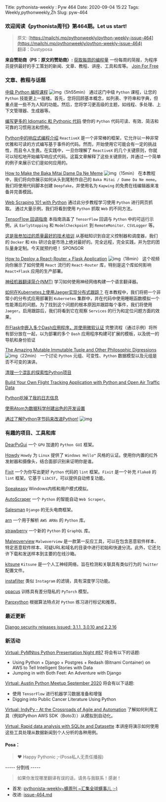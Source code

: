 Title: pythonista-weekly : Pyw 464
Date: 2020-09-04 15:22
Tags: Weekly,pythonweekly,Zh 
Slug: pyw-464

### 欢迎阅读《pythonista周刊》第464期。Let us start!


>原文: [https://mailchi.mp/pythonweekly/python-weekly-issue-464](https://mailchi.mp/pythonweekly/python-weekly-issue-464)  
>翻译：Dustyposa

**来自赞助商（PS：原文的赞助商）:**
[获取每周的编程量](https://www.programmerweekly.com/?utm_source=pwad&utm_medium=newsletter)
一份每周的简报，为程序员提供最好的手工策划的新闻、文章、教程、讲座、工具和库等。 [Join For Free](https://www.programmerweekly.com/?utm_source=pwad&utm_medium=newsletter)



### 文章、教程与话题

[中级 Python 编程课程](https://www.youtube.com/watch?v=HGOBQPFzWKo) ![img](https://mcusercontent.com/e2e180baf855ac797ef407fc7/images/af76283a-6e65-436c-967a-900427cf6399.png)（5h55min）
通过这门中级 `Python` 课程，让您的 `Python` 技能更上一层楼。首先，您将回顾基本概念，如列表、字符串和字典，但重点是一些不为人知的功能。然后，您将学习更高级的主题，如线程、多处理、上下文管理器、生成器等。

[编写更多的 Idiomatic 和 Pythonic 代码](https://t.co/Fdz1srFz07)
使你的 `Python` 代码可读、有效、简洁和可靠的习惯用法和惯例。

[Python中的响应式编程介绍](https://blog.oakbits.com/introduction-to-rxpy.html)
`ReactiveX` 是一个非常棒的框架，它允许以一种非常优雅和可读的方式编写基于事件的代码。然而，开始使用它可能会有一定的挑战性，而且令人生畏。在实践中，一旦你理解了 `ReactiveX` 的几个关键原则，你就可以轻松地开始编写响应式代码。这篇文章解释了这些关键原则，并通过一个简单的例子来展示它们是如何应用的。

[How to Make the Baka Mitai Dame Da Ne Meme](https://www.youtube.com/watch?v=_laN9jJO63Q) ![img](https://mcusercontent.com/e2e180baf855ac797ef407fc7/images/af76283a-6e65-436c-967a-900427cf6399.png)（15min）
在本教程中，我们将向你展示如何从头到尾制作自己的 `Baka Mitai / Dame Da Ne meme`。 我们将使用代码脚本创建 `Deepfake`，并使用名为 `Kapwing` 的免费在线编辑器来准备并完善模因。

[Web Scraping 101 with Python](https://www.scrapingbee.com/blog/web-scraping-101-with-python/)
通过此分步教程学习使用 `Python` 进行网页抓取。 通过大量示例，我们将看到使用 `Python` 抓取 `Web` 的不同方法。

[TensorFlow 回调指南](https://blog.paperspace.com/tensorflow-callbacks/)
本指南涵盖了 `TensorFlow` 回调与 `Python` 中的可运行示例，从 `EarlyStopping` 和 `ModelCheckpoint` 到 `RemoteMonitor、CSVLogger` 等。

[这是我参加过的质量最好的技术培训](https://superorbit.al/workshops)
从基础知识到自定义控制器和调度器，我们的 `Docker` 和 `K8s` 研讨会是市场上绝对最好的。完全远程，完全实践，并为您的团队量身定制。今天就预约吧！ SPONSOR

[How to Deploy a React-Router + Flask Application](https://www.youtube.com/watch?v=-tBdmfov0hM) ![img](https://mcusercontent.com/e2e180baf855ac797ef407fc7/images/af76283a-6e65-436c-967a-900427cf6399.png)（18min）
这个视频向你展示了如何使用 `React` 流行的 `React-Router` 库，特别是这个库如何影响 `React+Flask` 应用的生产部署。

[神经机器翻译简介(NMT)](https://t.co/uhETMHbNH8)
学习如何使用神经网络构建一个语言翻译器。

[如何在Kubernetes上使用Jaeger实现分布式跟踪？](https://www.digitalocean.com/community/tutorials/how-to-implement-distributed-tracing-with-jaeger-on-kubernetes)
在本教程中，我们将把一个非常小的分布式应用部署到 `Kubernetes` 集群中，并在代码中使用睡眠函数模拟一个性能滞后的问题。为了找到这个问题的根本原因并跟踪每个事件，我们将使用 `Jaeger`。启用跟踪后，我们将看到它在观察 `Services` 的行为和定位问题方面的效果。

[在Flask中嵌入多个Dash应用程序，并使用微软认证](https://t.co/9df6PyYSiZ)
完整流程（通过示例）将所有部分放在一起，以为部署的多个 `Dash` 应用程序构建可扩展的模板，以及统一的导航和身份验证

[The Amazing Mutable Immutable Tuple and Other Philosophic Digressions](https://www.youtube.com/watch?v=EVBq1boGP6s) ![img](https://mcusercontent.com/e2e180baf855ac797ef407fc7/images/af76283a-6e65-436c-967a-900427cf6399.png)（22min）
一个讨论 `Python` 元组、可变性、`Python` 数据模型以及元组是否不可变的演讲。

[清理一个混乱的探索性Python项目](https://ehmatthes.com/blog/messy_python_project/)

[Build Your Own Flight Tracking Application with Python and Open Air Traffic Data](https://www.geodose.com/2020/08/create-flight-tracking-apps-using-python-open-data.html)

[Python吃掉了我的日志信息](https://prgmr.com/blog/2020/08/29/python-ate-my-log-message.html)

[使用Atom为数据科学创建出色的开发设置](https://mlwhiz.com/blog/2020/09/02/atom_for_data_science/)

[通过了解Python字节码来改进Python!](https://www.youtube.com/watch?v=HY7cMB0Rx8w) ![img](https://mcusercontent.com/e2e180baf855ac797ef407fc7/images/af76283a-6e65-436c-967a-900427cf6399.png)



### 有趣的项目、工具和库


[DearPyGui](https://github.com/hoffstadt/DearPyGui)
一个 `GPU` 加速的 `Python GUI` 框架。

[Howdy](https://github.com/boltgolt/howdy) 
`Howdy` 为 `Linux` 提供了 `Windows Hello™` 风格的认证。使用你内置的红外发射器和摄像头，结合面部识别来证明你是谁。 

[Fixit](https://github.com/Instagram/Fixit) 
一个为你写出更好 `Python` 代码的 `lint` 框架。`Fixit` 是一个补充 `Flake8` 的 `lint` 框架。它基于 `LibCST`，可以提供自动修复功能。

[Speakeasy](https://github.com/fireeye/speakeasy)
Windows内核和用户模式模拟。

[AutoScraper](https://github.com/alirezamika/autoscraper)
一个 `Python` 的智能自动 `Web Scraper`。

[Salesman](https://github.com/dinoperovic/django-salesman) 
`Django` 的无头电商框架。
 
[arn](https://github.com/instacart/arn)
一个用于解析 `AWS ARNs` 的 `Python` 库。

[strawberry](https://github.com/strawberry-graphql/strawberry)
一个新的 `Python` 的 `GraphQL` 库。

[Malwoverview](https://github.com/alexandreborges/malwoverview) 
`Malwoverview` 是一款第一反应工具，可以在包含恶意软件样本、特定恶意软件样本、可疑URL和域名的目录中进行初始和快速分流。此外，它还允许下载和发送样本到主要的在线沙箱。

[kitsune](https://github.com/evilsocket/kitsune)
`Kitsune` 是一个人工神经网络，旨在检测和关联具有类似行为的 `Twitter` 配置文件。

[instafilter](https://github.com/thoppe/instafilter)
类似 `Instagram` 的滤镜，具有深度学习功能。

[opacus](https://github.com/pytorch/opacus)
训练具有差分隐私的 `PyTorch` 模型。

[Paroxython](https://github.com/laowantong/paroxython) 
根据算法特点对 `Python` 练习进行标记和推荐。

### 最近更新

[Django security releases issued: 3.1.1, 3.0.10 and 2.2.16](https://www.djangoproject.com/weblog/2020/sep/01/security-releases/)



### 新活动

[Virtual: PyMNtos Python Presentation Night #87](https://www.meetup.com/PyMNtos-Twin-Cities-Python-User-Group/events/272806016/)
将会有以下的话题:

- Using Python + Django + Postgres + Redash (Bitnami Container) on AWS to Tell Intelligent Stories with Data
- Jumping in with Both Feet: An Adventure with Django 


[Virtual: Austin Python Meetup September 2020](https://www.meetup.com/austinpython/events/lgrbmqybcmbmb/)
将会有以下话题:

- 使用 `TensorFlow` 进行机器学习数据准备和增强
- Digging into Public Cancer Literature Using Python


[Virtual: IndyPy - At the Crossroads of Agile and Automation](https://www.meetup.com/indypy/events/fqkbwrybcmblb/)
了解如何利用工具（例如Python AWS SDK（Boto3））从模拟到自动化。

[Virtual: Rapid data analysis with SQLite and Datasette](https://www.meetup.com/PyRVAUserGroup/events/lxhjtrybcnbsb/)
本讲座将演示如何使用这些工具处理从数据新闻到个人分析的各种用例。

#### Posa：

> ❤️ Happy Pythonic ;-(Posa私人无责任播报)  


----- 分割线 -----

> 如果你发现哪里翻译有误的话，请务与我联系！感谢！




- 首发: [pythonista-weekly~蠎周刊 ~汇集全球蠎事儿 ;-)](http://weekly.pychina.org/python-weekly/pyw-464.html)
- 改进: [issue-464.md](https://github.com/PyChina/weekly/blob/master/content/python-weekly/issue%23464.md)

